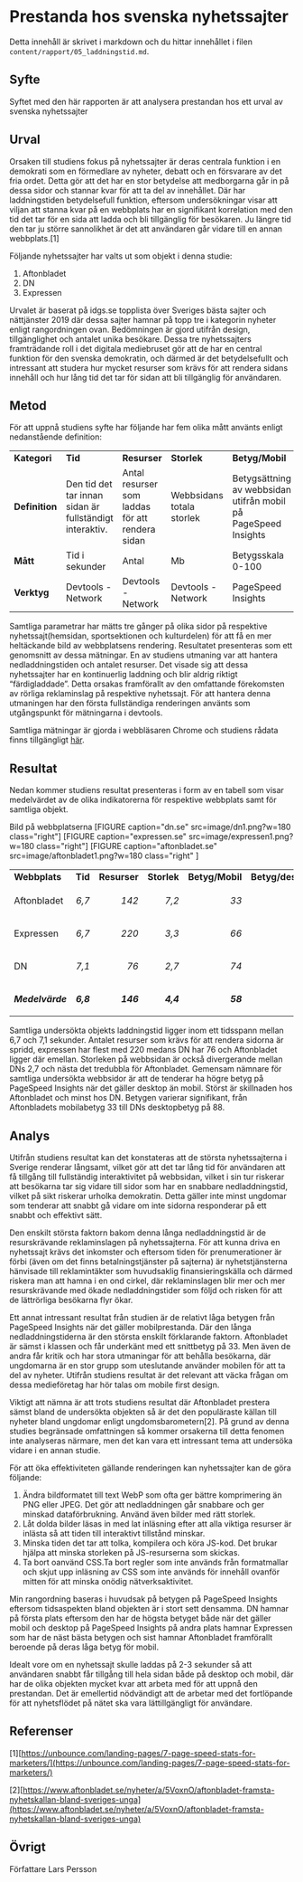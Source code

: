 ---
---

# Prestanda hos svenska nyhetssajter
Detta innehåll är skrivet i markdown och du hittar innehållet i filen `content/rapport/05_laddningstid.md`.
## Syfte

Syftet med den här rapporten är att analysera prestandan hos ett urval av svenska nyhetssajter


## Urval

Orsaken till studiens fokus på nyhetssajter är deras centrala funktion i en demokrati som en förmedlare av nyheter, debatt och en försvarare av det fria ordet. Detta gör att det har en stor betydelse att medborgarna går in på dessa sidor och stannar kvar för att ta del av innehållet. Där har laddningstiden betydelsefull funktion, eftersom undersökningar visar att viljan att stanna kvar på en webbplats har en signifikant korrelation med den tid det tar för en sida att ladda och bli tillgänglig för besökaren. Ju längre tid den tar ju större sannolikhet är det att användaren går vidare till en annan webbplats.[1]

Följande nyhetssajter har valts ut som objekt i denna studie:



1. Aftonbladet
2. DN
3. Expressen

Urvalet är baserat på idgs.se topplista över Sveriges bästa sajter och nättjänster 2019 där dessa sajter hamnar på topp tre i kategorin nyheter enligt rangordningen ovan. Bedömningen är gjord utifrån design, tillgänglighet och antalet  unika besökare. Dessa tre nyhetssajters framträdande roll i det digitala mediebruset gör att de har en central funktion för den svenska demokratin, och därmed är det betydelsefullt och intressant att studera hur mycket resurser som krävs för att rendera sidans innehåll och hur lång tid det tar för sidan att bli tillgänglig för användaren.


## Metod

För att uppnå studiens syfte har följande har fem olika mått använts enligt nedanstående definition:


<table>
  <tr>
   <td><strong>Kategori</strong>
   </td>
   <td><strong>Tid</strong>
   </td>
   <td><strong>Resurser</strong>
   </td>
   <td><strong>Storlek</strong>
   </td>
   <td><strong>Betyg/Mobil</strong>
   </td>
   <td><strong>Betyg/desktop</strong>
   </td>
  </tr>
  <tr>
   <td><strong>Definition</strong>
   </td>
   <td>Den tid det tar innan sidan är fullständigt interaktiv.
   </td>
   <td>Antal resurser som laddas för att rendera sidan
   </td>
   <td>Webbsidans totala storlek
   </td>
   <td>Betygsättning av webbsidan utifrån mobil på PageSpeed Insights
   </td>
   <td>Betygsättning av webbsidan utifrån desktop på PageSpeed Insights
   </td>
  </tr>
  <tr>
   <td><strong>Mått</strong>
   </td>
   <td>Tid i sekunder
   </td>
   <td>Antal
   </td>
   <td>Mb
   </td>
   <td>Betygsskala 0-100
   </td>
   <td>Betygsskala 0-100
   </td>
  </tr>
  <tr>
   <td><strong>Verktyg</strong>
   </td>
   <td>Devtools - Network
   </td>
   <td>Devtools - Network
   </td>
   <td>Devtools - Network
   </td>
   <td>PageSpeed Insights
   </td>
   <td>PageSpeed Insights
   </td>
  </tr>
</table>


Samtliga parametrar har mätts tre gånger på olika sidor på respektive nyhetssajt(hemsidan, sportsektionen och kulturdelen) för att få en mer heltäckande bild av webbplatsens rendering. Resultatet presenteras som ett genomsnitt av dessa mätningar. En av studiens utmaning var att hantera nedladdningstiden och antalet resurser. Det visade sig att dessa nyhetssajter har en kontinuerlig laddning och blir aldrig riktigt “färdigladdade”. Detta orsakas framförallt av den omfattande förekomsten av rörliga reklaminslag på respektive nyhetssajt. För att hantera denna utmaningen har den första fullständiga renderingen använts som utgångspunkt för mätningarna i devtools.

Samtliga mätningar är gjorda i webbläsaren Chrome och studiens rådata finns tillgängligt [här](https://docs.google.com/spreadsheets/d/1AsjAWGirPjgnjzF5oFw6OLZVbsz2jbWSJvuTpR4JGMs/edit?usp=sharing).


## Resultat

Nedan kommer studiens resultat presenteras i form av en tabell som visar medelvärdet av de olika indikatorerna
för respektive webbplats samt för samtliga objekt.

Bild på webbplatserna
[FIGURE caption="dn.se" src=image/dn1.png?w=180 class="right"]
[FIGURE caption="expressen.se" src=image/expressen1.png?w=180 class="right"]
[FIGURE caption="aftonbladet.se" src=image/aftonbladet1.png?w=180 class="right" ]



<table>
  <tr>
   <td><strong>Webbplats</strong>
   </td>
   <td><strong>Tid</strong>
   </td>
   <td><strong>Resurser</strong>
   </td>
   <td><strong>Storlek</strong>
   </td>
   <td><strong>Betyg/Mobil</strong>
   </td>
   <td><strong>Betyg/desktop</strong>
   </td>
  </tr>
  <tr>
   <td>Aftonbladet
   </td>
   <td><p style="text-align: right">
<em>6,7</em></p>

   </td>
   <td><p style="text-align: right">
<em>142</em></p>

   </td>
   <td><p style="text-align: right">
<em>7,2</em></p>

   </td>
   <td><p style="text-align: right">
<em>33</em></p>

   </td>
   <td><p style="text-align: right">
<em>56</em></p>

   </td>
  </tr>
  <tr>
   <td>Expressen
   </td>
   <td><p style="text-align: right">
<em>6,7</em></p>

   </td>
   <td><p style="text-align: right">
<em>220</em></p>

   </td>
   <td><p style="text-align: right">
<em>3,3</em></p>

   </td>
   <td><p style="text-align: right">
<em>66</em></p>

   </td>
   <td><p style="text-align: right">
<em>86</em></p>

   </td>
  </tr>
  <tr>
   <td>DN
   </td>
   <td><p style="text-align: right">
<em>7,1</em></p>

   </td>
   <td><p style="text-align: right">
<em>76</em></p>

   </td>
   <td><p style="text-align: right">
<em>2,7</em></p>

   </td>
   <td><p style="text-align: right">
<em>74</em></p>

   </td>
   <td><p style="text-align: right">
<em>88</em></p>

   </td>
  </tr>
  <tr>
   <td><strong><em>Medelvärde</em></strong>
   </td>
   <td><p style="text-align: right">
<strong><em>6,8</em></strong></p>

   </td>
   <td><p style="text-align: right">
<strong><em>146</em></strong></p>

   </td>
   <td><p style="text-align: right">
<strong><em>4,4</em></strong></p>

   </td>
   <td><p style="text-align: right">
<strong><em>58</em></strong></p>

   </td>
   <td><p style="text-align: right">
<strong><em>77</em></strong></p>

   </td>
  </tr>
</table>


Samtliga undersökta objekts laddningstid ligger inom ett tidsspann mellan 6,7 och 7,1 sekunder. Antalet resurser som krävs för att rendera sidorna är spridd, expressen har flest med 220 medans DN har 76 och Aftonbladet ligger där emellan. Storleken på webbsidan är också divergerande mellan DNs 2,7 och nästa det tredubbla för Aftonbladet. Gemensam nämnare för samtliga undersökta webbsidor är att de tenderar ha högre betyg på PageSpeed Insights när det gäller desktop än mobil. Störst är skillnaden hos Aftonbladet och minst hos DN.  Betygen varierar signifikant, från Aftonbladets mobilabetyg 33 till DNs desktopbetyg på 88.


## Analys

Utifrån studiens resultat kan det konstateras att de största nyhetssajterna i Sverige renderar långsamt, vilket gör att det tar lång tid för användaren att få tillgång till fullständig interaktivitet på webbsidan, vilket i sin tur riskerar att besökarna tar sig vidare till sidor som har en snabbare nedladdningstid, vilket på sikt riskerar urholka demokratin. Detta gäller inte minst ungdomar som tenderar att snabbt gå vidare om inte sidorna responderar på ett snabbt och effektivt sätt.

Den enskilt största faktorn bakom denna långa nedladdningstid är de resurskrävande reklaminslagen på nyhetssajterna. För att kunna driva en nyhetssajt krävs det inkomster och eftersom tiden för prenumerationer är förbi (även om det finns betalningstjänster på sajterna) är nyhetstjänsterna hänvisade till reklamintäkter som huvudsaklig finansieringskälla och därmed riskera man att hamna i en ond cirkel, där reklaminslagen blir mer och mer  resurskrävande med ökade nedladdningstider som följd och risken för att de lättrörliga besökarna flyr ökar.

Ett annat intressant resultat från studien är de relativt låga betygen från PageSpeed Insights när det gäller mobilprestanda. Där den långa nedladdningstiderna är den största enskilt förklarande faktorn. Aftonbladet är sämst i klassen och får underkänt med ett snittbetyg på 33. Men även de andra får kritik och har stora utmaningar för att behålla besökarna, där ungdomarna är en stor grupp som uteslutande använder mobilen för att ta del  av nyheter. Utifrån studiens resultat är det relevant att väcka frågan om dessa medieföretag har hör talas om mobile first design.

Viktigt att nämna är att trots studiens resultat där Aftonbladet prestera sämst bland de undersökta objekten så är det den populäraste källan till nyheter bland ungdomar enligt ungdomsbarometern[2]. På grund av denna studies begränsade omfattningen så kommer orsakerna till detta fenomen inte analyseras närmare, men det kan vara ett intressant tema att undersöka vidare i en annan studie.

För att öka effektiviteten gällande renderingen kan nyhetssajter kan de göra följande:



1.  Ändra bildformatet till text WebP som ofta ger bättre komprimering än PNG eller JPEG. Det gör att nedladdningen går snabbare och ger minskad dataförbrukning. Använd även bilder med rätt storlek.
2. Låt dolda bilder läsas in med lat inläsning efter att alla viktiga resurser är inlästa så att tiden till interaktivt tillstånd minskar.
3.  Minska tiden det tar att tolka, kompilera och köra JS-kod. Det brukar hjälpa att minska storleken på JS-resurserna som skickas.
4.  Ta bort oanvänd CSS.Ta bort regler som inte används från formatmallar och skjut upp inläsning av CSS som inte används för innehåll ovanför mitten för att minska onödig nätverksaktivitet.

Min rangordning baseras i huvudsak på betygen på PageSpeed Insights eftersom tidsaspekten bland objekten är i stort sett densamma. DN hamnar på första plats eftersom den har de högsta betyget både när det gäller mobil och desktop på PageSpeed Insights på andra plats hamnar Expressen som har de näst bästa betygen och sist hamnar Aftonbladet framförallt beroende på deras låga betyg för mobil.

Idealt vore om en nyhetssajt skulle laddas på 2-3 sekunder så att användaren snabbt får tillgång till hela sidan både på desktop och mobil, där har de olika objekten mycket kvar att arbeta med för att uppnå den prestandan. Det är emellertid nödvändigt att de arbetar med det fortlöpande för att nyhetsflödet på nätet ska vara lättillgängligt för användare.


## Referenser

[1][https://unbounce.com/landing-pages/7-page-speed-stats-for-marketers/](https://unbounce.com/landing-pages/7-page-speed-stats-for-marketers/)

[2][https://www.aftonbladet.se/nyheter/a/5VoxnO/aftonbladet-framsta-nyhetskallan-bland-sveriges-unga](https://www.aftonbladet.se/nyheter/a/5VoxnO/aftonbladet-framsta-nyhetskallan-bland-sveriges-unga)


## Övrigt

Författare Lars Persson
